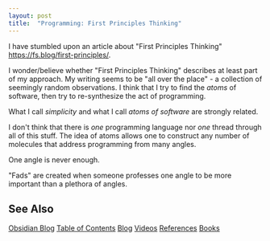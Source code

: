 ```yaml
---
layout: post
title:  "Programming: First Principles Thinking"
---
```

I have stumbled upon an article about "First Principles Thinking" https://fs.blog/first-principles/.

I wonder/believe whether "First Principles Thinking" describes at least part of my approach.  My writing seems to be "all over the place" - a collection of seemingly random observations. I think that I try to find the *atoms* of software, then try to re-synthesize the act of programming.

What I call *simplicity* and what I call *atoms of software* are strongly related. 

I don't think that there is *one* programming language nor *one* thread through all of this stuff.  The idea of atoms allows one to construct any number of molecules that address programming from many angles.  

One angle is never enough. 

"Fads" are created when someone professes one angle to be more important than a plethora of angles.


## See Also
[Obsidian Blog]( https://publish.obsidian.md/programmingsimplicity/)
[Table of Contents](https://guitarvydas.github.io/2021/12/10/Table-of-Contents-Dec-01-2021.html)
[Blog](https://guitarvydas.github.io)
[Videos](https://www.youtube.com/channel/UC9EJr0nKHwadbHUtc5zHdmQ/videos)
[References](https://guitarvydas.github.io/2021/01/14/References.html)
[Books](https://leanpub.com/u/paul-tarvydas.html)

<script src="https://utteranc.es/client.js" 
        repo="guitarvydas/guitarvydas.github.io" 
        issue-term="pathname" 
        theme="github-light" 
        crossorigin="anonymous" 
        async> 
</script> 